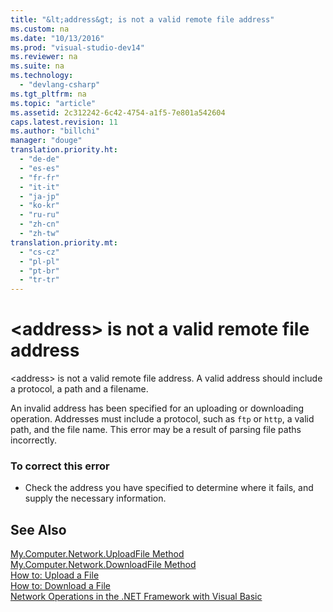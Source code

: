 ```yaml
---
title: "&lt;address&gt; is not a valid remote file address"
ms.custom: na
ms.date: "10/13/2016"
ms.prod: "visual-studio-dev14"
ms.reviewer: na
ms.suite: na
ms.technology: 
  - "devlang-csharp"
ms.tgt_pltfrm: na
ms.topic: "article"
ms.assetid: 2c312242-6c42-4754-a1f5-7e801a542604
caps.latest.revision: 11
ms.author: "billchi"
manager: "douge"
translation.priority.ht: 
  - "de-de"
  - "es-es"
  - "fr-fr"
  - "it-it"
  - "ja-jp"
  - "ko-kr"
  - "ru-ru"
  - "zh-cn"
  - "zh-tw"
translation.priority.mt: 
  - "cs-cz"
  - "pl-pl"
  - "pt-br"
  - "tr-tr"
---
```

# &lt;address&gt; is not a valid remote file address
\<address> is not a valid remote file address. A valid address should include a protocol, a path and a filename.  
  
 An invalid address has been specified for an uploading or downloading operation. Addresses must include a protocol, such as `ftp` or `http`, a valid path, and the file name. This error may be a result of parsing file paths incorrectly.  
  
### To correct this error  
  
-   Check the address you have specified to determine where it fails, and supply the necessary information.  
  
## See Also  
 [My.Computer.Network.UploadFile Method](http://msdn.microsoft.com/en-us/5505ea3e-3dbd-460b-9f8f-62c84c0a4de6)   
 [My.Computer.Network.DownloadFile Method](http://msdn.microsoft.com/en-us/aeb7ed8f-1ac9-4242-ae57-9f35914eb329)   
 [How to: Upload a File](../Topic/How%20to:%20Upload%20a%20File%20in%20Visual%20Basic.md)   
 [How to: Download a File](../Topic/How%20to:%20Download%20a%20File%20in%20Visual%20Basic.md)   
 [Network Operations in the .NET Framework with Visual Basic](http://msdn.microsoft.com/en-us/c5379021-44ef-4d6a-acf5-e951fdcab6b2)